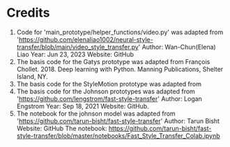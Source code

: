 # Credits

1. Code for 'main_prototype/helper_functions/video.py' was adapted from 'https://github.com/elenaliao1002/neural-style-transfer/blob/main/video_style_transfer.py'
   Author: Wan-Chun(Elena) Liao
   Year: Jun 23, 2023
   Website: GitHub
2. The basis code for the Gatys prototype was adapted from François Chollet. 2018. Deep learning with Python. Manning Publications, Shelter Island, NY.
3. The basis code for the StyleMotion prototype was adapted from
4. The basis code for the Johnson prototypes was adapted from 'https://github.com/lengstrom/fast-style-transfer'
   Author: Logan Engstrom
   Year: Sep 18, 2021
   Website: GitHub.
5. The notebook for the johnson model was adapted from 'https://github.com/tarun-bisht/fast-style-transfer'
   Author: Tarun Bisht
   Website: GitHub
   The notebook: https://github.com/tarun-bisht/fast-style-transfer/blob/master/notebooks/Fast_Style_Transfer_Colab.ipynb
